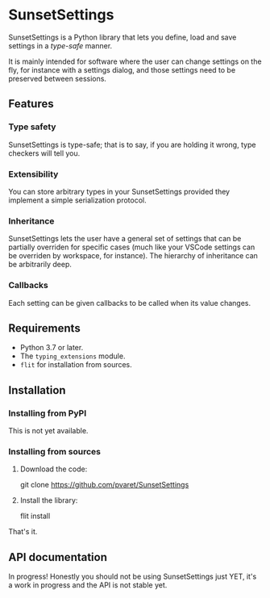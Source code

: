 # SunsetSettings

SunsetSettings is a Python library that lets you define, load and save settings
in a *type-safe* manner.

It is mainly intended for software where the user can change settings on the
fly, for instance with a settings dialog, and those settings need to be
preserved between sessions.

## Features

### Type safety

SunsetSettings is type-safe; that is to say, if you are holding it wrong, type
checkers will tell you.

### Extensibility

You can store arbitrary types in your SunsetSettings provided they implement a
simple serialization protocol.

### Inheritance

SunsetSettings lets the user have a general set of settings that can be
partially overriden for specific cases (much like your VSCode settings can be
overriden by workspace, for instance). The hierarchy of inheritance can be
arbitrarily deep.

### Callbacks

Each setting can be given callbacks to be called when its value changes.

## Requirements

- Python 3.7 or later.
- The `typing_extensions` module.
- `flit` for installation from sources.

## Installation

### Installing from PyPI

This is not yet available.

### Installing from sources

1. Download the code:

    git clone https://github.com/pvaret/SunsetSettings

2. Install the library:

    flit install

That's it.

## API documentation

In progress! Honestly you should not be using SunsetSettings just YET, it's a
work in progress and the API is not stable yet.